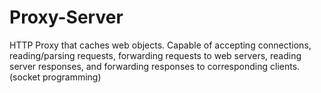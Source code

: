 # Proxy-Server
HTTP Proxy that caches web objects. Capable of accepting connections, reading/parsing requests, forwarding requests to web servers, reading server responses, and forwarding responses to corresponding clients. (socket programming)
